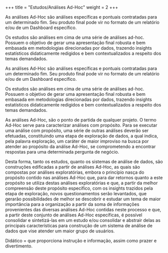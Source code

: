 +++
title = "Estudos/Análises Ad-Hoc"
weight = 2
+++

As análises Ad-Hoc são análises específicas e pontuais contratadas para um determinado fim. Seu produto final pode vir no formato de um relatório e/ou de um Dashboard específico.

Os estudos são análises em cima de uma série de análises ad-hoc. Possuem o objetivo de gerar uma apresentação final robusta e bem embasada em metodologias direcionadas por dados, trazendo insights estatísticos didaticamente redigidos e bem contextualizados a respeito dos temas demandados.

<!--more-->

As análises Ad-Hoc são análises específicas e pontuais contratadas para um determinado fim. Seu produto final pode vir no formato de um relatório e/ou de um Dashboard específico. 

Os estudos são análises em cima de uma série de análises ad-hoc. Possuem o objetivo de gerar uma apresentação final robusta e bem embasada em metodologias direcionadas por dados, trazendo insights estatísticos didaticamente redigidos e bem contextualizados a respeito dos temas demandados.

As análises Ad-Hoc, são o ponto de partida de qualquer projeto. O termo Ad-Hoc serve para caracterizar análises com propósito. Para se executar uma análise com propósito, uma série de outras análises deverão ser efetuadas, constituindo uma etapa de exploração de dados, a qual indica, pela palavra exploração, um caráter de maior improviso na busca por atender ao propósito da análise Ad-Hoc, se comprometendo a encontrar respostas para uma determinada pergunta de negócio.

Desta forma, tanto os estudos, quanto os sistemas de análise de dados, são construções edificadas a partir de análises Ad-Hoc, as quais são compostas por análises exploratórias, embora o princípio nasça do propósito contido nas análises Ad-Hoc que, para dar retornos quanto a este propósito se utiliza destas análises exploratórias e que, a partir da melhor compreensão deste propósito específico, com os insights trazidos pela etapa de exploração, novos questionamentos serão levantados, que gerarão possibilidades de melhor se descobrir e estudar um tema de maior importância para a organização a partir da soma de informações provenientes das diversas análises Ad-Hoc contidas neste processo e que, a partir deste conjunto de análises Ad-Hoc específicas, é possível consolidar e sintetizá-las em um estudo e/ou consolidar e abstrair delas as principais características para construção de um sistema de análise de dados que vise atender um maior grupo de usuários.  



Didático = que proporciona instrução e informação, assim como prazer e divertimento.
